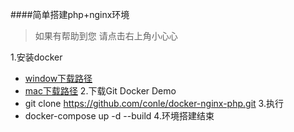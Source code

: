 ####简单搭建php+nginx环境

>如果有帮助到您  请点击右上角小心心

1.安装docker
   * [window下载路径](https://docs.docker.com/docker-for-windows/install/)
   * [mac下载路径](https://docs.docker.com/docker-for-mac/install/)
2.下载Git Docker Demo
   * git clone https://github.com/conle/docker-nginx-php.git
3.执行
   * docker-compose up -d --build
4.环境搭建结束